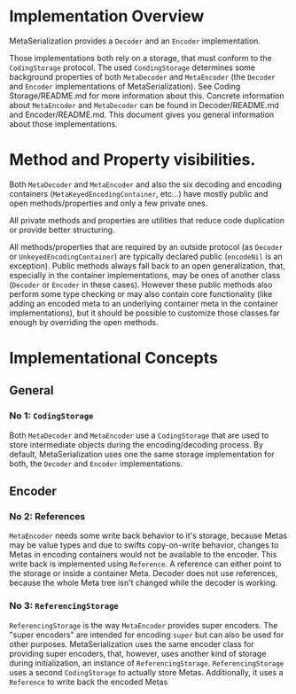 # Implementation Overview
MetaSerialization provides a `Decoder` and an `Encoder` implementation.

Those implementations both rely on a storage, that must conform to the `CodingStorage` protocol.
The used `CondingStorage` determines some background properties of both `MetaDecoder` and `MetaEncoder` (the `Decoder` and `Encoder` implementations of MetaSerialization). 
See Coding Storage/README.md for more information about this. Concrete information about `MetaEncoder` and `MetaDecoder` can be found in Decoder/README.md and Encoder/README.md.
This document gives you general information about those implementations.

# Method and Property visibilities.

Both `MetaDecoder` and `MetaEncoder` and also the six decoding and encoding containers (`MetaKeyedEncodingContainer`, etc...) have mostly public and open methods/properties and only a few private ones.

All private methods and properties are utilities that reduce code duplication or provide better structuring.

All methods/properties that are required by an outside protocol (as `Decoder` or `UnkeyedEncodingContainer`) are typically declared public (`encodeNil` is an exception). Public methods always fall back to an open generalization, that, especially in the container implementations, may be ones of another class (`Decoder` or `Encoder` in these cases). However these public methods also perform some type checking or may also contain core functionality (like adding an encoded meta to an underlying container meta in the container implementations), but it should be possible to customize those classes far enough by overriding the open methods.

# Implementational Concepts
## General
### No 1: `CodingStorage`
Both `MetaDecoder` and `MetaEncoder` use a `CodingStorage` that are used to store intermediate objects during the encoding/decoding process.
By default, MetaSerialization uses one the same storage implementation for both, the `Decoder` and `Encoder` implementations.

## Encoder
### No 2: References
`MetaEncoder` needs some write back behavior to it's storage, because Metas may be value types and due to swifts copy-on-write behavior, changes to Metas in encoding containers would not be available to the encoder. This write back is implemented using `Reference`. A reference can either point to the storage or inside a container Meta. 
Decoder does not use references, because the whole Meta tree isn't changed while the decoder is working.

### No 3: `ReferencingStorage`
`ReferencingStorage` is the way `MetaEncoder` provides super encoders. The "super encoders" are intended for encoding `super` but can also be used for other purposes.
MetaSerialization uses the same encoder class for providing super encoders, that, however, uses another kind of storage during initialization, an instance of `ReferencingStorage`.
`ReferencingStorage` uses a second `CodingStorage` to actually store Metas. Additionally, it uses a `Reference` to write back the encoded Metas
